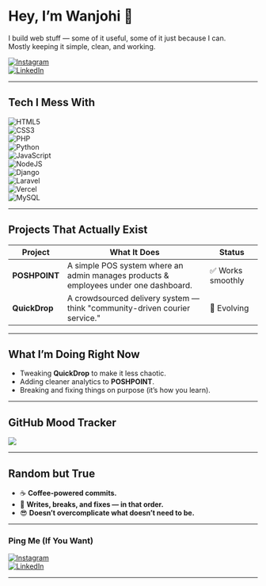 # Hey, I’m **Wanjohi** 👋  

I build web stuff — some of it useful, some of it just because I can.  
Mostly keeping it simple, clean, and working.  

[![Instagram](https://img.shields.io/badge/Instagram-%23E4405F.svg?logo=Instagram&logoColor=white)](https://instagram.com/r4q.xw)  
[![LinkedIn](https://img.shields.io/badge/LinkedIn-%230077B5.svg?logo=linkedin&logoColor=white)](https://www.linkedin.com/in/maina-wanjohi-733624303/)  

---

## **Tech I Mess With**  

![HTML5](https://img.shields.io/badge/html5-%23E34F26.svg?style=for-the-badge&logo=html5&logoColor=white)  
![CSS3](https://img.shields.io/badge/css3-%231572B6.svg?style=for-the-badge&logo=css3&logoColor=white)  
![PHP](https://img.shields.io/badge/php-%23777BB4.svg?style=for-the-badge&logo=php&logoColor=white)  
![Python](https://img.shields.io/badge/python-3670A0?style=for-the-badge&logo=python&logoColor=ffdd54)  
![JavaScript](https://img.shields.io/badge/javascript-%23323330.svg?style=for-the-badge&logo=javascript&logoColor=%23F7DF1E)  
![NodeJS](https://img.shields.io/badge/node.js-6DA55F?style=for-the-badge&logo=node.js&logoColor=white)  
![Django](https://img.shields.io/badge/django-%23092E20.svg?style=for-the-badge&logo=django&logoColor=white)  
![Laravel](https://img.shields.io/badge/laravel-%23FF2D20.svg?style=for-the-badge&logo=laravel&logoColor=white)  
![Vercel](https://img.shields.io/badge/vercel-%23000000.svg?style=for-the-badge&logo=vercel&logoColor=white)  
![MySQL](https://img.shields.io/badge/mysql-4479A1.svg?style=for-the-badge&logo=mysql&logoColor=white)  

---

## **Projects That Actually Exist**  

| Project | What It Does | Status |
|---------|-------------|--------|
| **POSHPOINT** | A simple POS system where an admin manages products & employees under one dashboard. | ✅ Works smoothly |
| **QuickDrop** | A crowdsourced delivery system — think "community-driven courier service." | 🚧 Evolving |

---

## **What I’m Doing Right Now**  
- Tweaking **QuickDrop** to make it less chaotic.  
- Adding cleaner analytics to **POSHPOINT**.  
- Breaking and fixing things on purpose (it’s how you learn).  

---

## **GitHub Mood Tracker**  
![](https://nirzak-streak-stats.vercel.app/?user=Vickymain&theme=calm&hide_border=false)  

---

## **Random but True**  
- ☕ **Coffee-powered commits.**  
- 🔧 **Writes, breaks, and fixes — in that order.**  
- 😎 **Doesn’t overcomplicate what doesn’t need to be.**  

---

### **Ping Me (If You Want)**  
[![Instagram](https://img.shields.io/badge/Instagram-%23E4405F.svg?logo=Instagram&logoColor=white)](https://instagram.com/r4q.xw)  
[![LinkedIn](https://img.shields.io/badge/LinkedIn-%230077B5.svg?logo=linkedin&logoColor=white)](https://www.linkedin.com/in/maina-wanjohi-733624303/)  

---

<!-- Chill, minimal, but gives off "I actually build real stuff" energy -->
